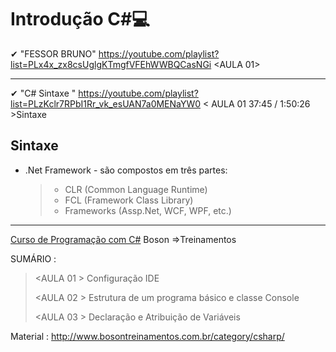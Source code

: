 # 							                                                                        **Introdução  C#**💻





✔ "FESSOR BRUNO" https://youtube.com/playlist?list=PLx4x_zx8csUglgKTmgfVFEhWWBQCasNGi <AULA  01>



---



✔ "C# Sintaxe " https://youtube.com/playlist?list=PLzKclr7RPbI1Rr_vk_esUAN7a0MENaYW0 <  AULA  01  37:45 / 1:50:26 >Sintaxe

## **Sintaxe**

- .Net Framework - são compostos em três partes:

  >- CLR (Common Language Runtime)   
  >- FCL (Framework Class Library)
  >- Frameworks (Assp.Net, WCF, WPF, etc.)
  
  

---

[Curso de Programação com C#](https://www.youtube.com/watch?v=r2kEkCGrxZs&list=PLucm8g_ezqNoMPIGWbRJXemJKyoUpTjA1) Boson =>Treinamentos

SUMÁRIO :

> <AULA  01 > Configuração IDE
>
> <AULA  02 > Estrutura de um programa básico e classe Console
>
> <AULA  03 > Declaração e Atribuição de Variáveis

Material : http://www.bosontreinamentos.com.br/category/csharp/
